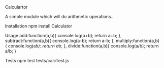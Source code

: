 Calculartor

  A simple module which will do arithmetic operations..

Installation
  npm install Calculator

Usage
  add:function(a,b){
    console.log(a+b);
  return a+b;
  },
  subtract:function(a,b){
    console.log(a-b);
  return a-b;
  },
  multiply:function(a,b){
    console.log(a*b);
  return a*b;
  },
  divide:function(a,b){
    console.log(a/b);
  return a/b;
  }

Tests
  npm test tests/calcTest.js
